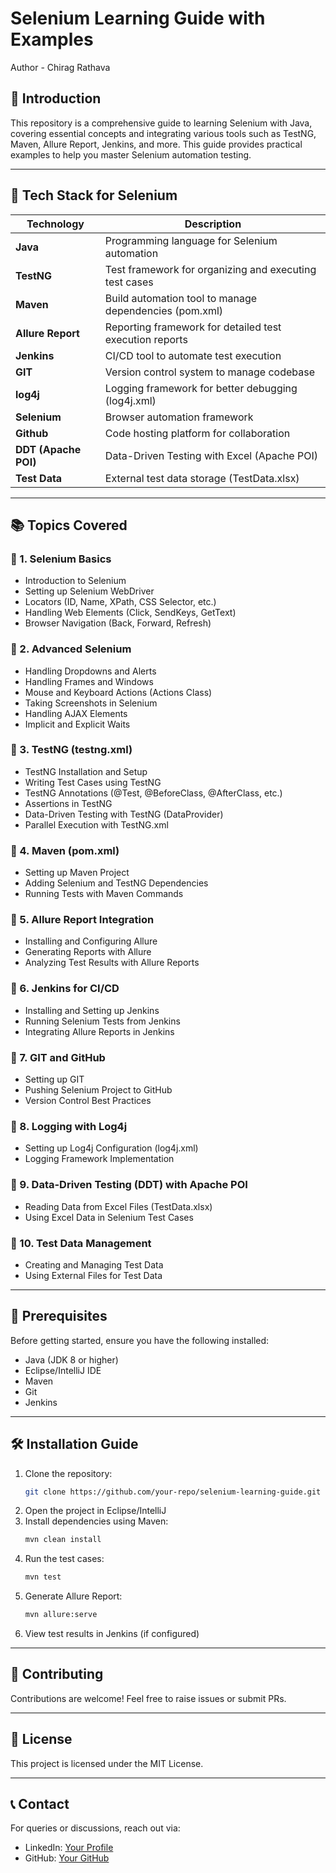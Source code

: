 # Selenium Learning Guide with Examples
Author - Chirag Rathava

## 📌 Introduction
This repository is a comprehensive guide to learning Selenium with Java, covering essential concepts and integrating various tools such as TestNG, Maven, Allure Report, Jenkins, and more. This guide provides practical examples to help you master Selenium automation testing.

---

## 🚀 Tech Stack for Selenium

| Technology  | Description |
|-------------|------------|
| **Java** | Programming language for Selenium automation |
| **TestNG** | Test framework for organizing and executing test cases |
| **Maven** | Build automation tool to manage dependencies (pom.xml) |
| **Allure Report** | Reporting framework for detailed test execution reports |
| **Jenkins** | CI/CD tool to automate test execution |
| **GIT** | Version control system to manage codebase |
| **log4j** | Logging framework for better debugging (log4j.xml) |
| **Selenium** | Browser automation framework |
| **Github** | Code hosting platform for collaboration |
| **DDT (Apache POI)** | Data-Driven Testing with Excel (Apache POI) |
| **Test Data** | External test data storage (TestData.xlsx) |

---

## 📚 Topics Covered

### 🔹 1. Selenium Basics
- Introduction to Selenium
- Setting up Selenium WebDriver
- Locators (ID, Name, XPath, CSS Selector, etc.)
- Handling Web Elements (Click, SendKeys, GetText)
- Browser Navigation (Back, Forward, Refresh)

### 🔹 2. Advanced Selenium
- Handling Dropdowns and Alerts
- Handling Frames and Windows
- Mouse and Keyboard Actions (Actions Class)
- Taking Screenshots in Selenium
- Handling AJAX Elements
- Implicit and Explicit Waits

### 🔹 3. TestNG (testng.xml)
- TestNG Installation and Setup
- Writing Test Cases using TestNG
- TestNG Annotations (@Test, @BeforeClass, @AfterClass, etc.)
- Assertions in TestNG
- Data-Driven Testing with TestNG (DataProvider)
- Parallel Execution with TestNG.xml

### 🔹 4. Maven (pom.xml)
- Setting up Maven Project
- Adding Selenium and TestNG Dependencies
- Running Tests with Maven Commands

### 🔹 5. Allure Report Integration
- Installing and Configuring Allure
- Generating Reports with Allure
- Analyzing Test Results with Allure Reports

### 🔹 6. Jenkins for CI/CD
- Installing and Setting up Jenkins
- Running Selenium Tests from Jenkins
- Integrating Allure Reports in Jenkins

### 🔹 7. GIT and GitHub
- Setting up GIT
- Pushing Selenium Project to GitHub
- Version Control Best Practices

### 🔹 8. Logging with Log4j
- Setting up Log4j Configuration (log4j.xml)
- Logging Framework Implementation

### 🔹 9. Data-Driven Testing (DDT) with Apache POI
- Reading Data from Excel Files (TestData.xlsx)
- Using Excel Data in Selenium Test Cases

### 🔹 10. Test Data Management
- Creating and Managing Test Data
- Using External Files for Test Data

---

## 🔧 Prerequisites
Before getting started, ensure you have the following installed:
- Java (JDK 8 or higher)
- Eclipse/IntelliJ IDE
- Maven
- Git
- Jenkins

---

## 🛠 Installation Guide
1. Clone the repository:
   ```sh
   git clone https://github.com/your-repo/selenium-learning-guide.git
   ```
2. Open the project in Eclipse/IntelliJ
3. Install dependencies using Maven:
   ```sh
   mvn clean install
   ```
4. Run the test cases:
   ```sh
   mvn test
   ```
5. Generate Allure Report:
   ```sh
   mvn allure:serve
   ```
6. View test results in Jenkins (if configured)

---

## 🎯 Contributing
Contributions are welcome! Feel free to raise issues or submit PRs.

---

## 📜 License
This project is licensed under the MIT License.

---

## 📞 Contact
For queries or discussions, reach out via:
- LinkedIn: [Your Profile](https://linkedin.com/in/rathava-chirag-922681226)
- GitHub: [Your GitHub](https://github.com/ChiragRathava29)
